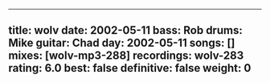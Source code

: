 
---
title: wolv
date: 2002-05-11
bass:	Rob
drums:	Mike
guitar:	Chad
day: 2002-05-11
songs: []
mixes: [wolv-mp3-288]
recordings: wolv-283
rating: 6.0
best: false
definitive: false
weight: 0
---
